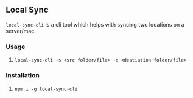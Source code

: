 ## Local Sync

`local-sync-cli` is a cli tool which helps with syncing two locations on a server/mac. 

### Usage

1. `local-sync-cli -s <src folder/file> -d <destiation folder/file>`


### Installation
1. `npm i -g local-sync-cli`